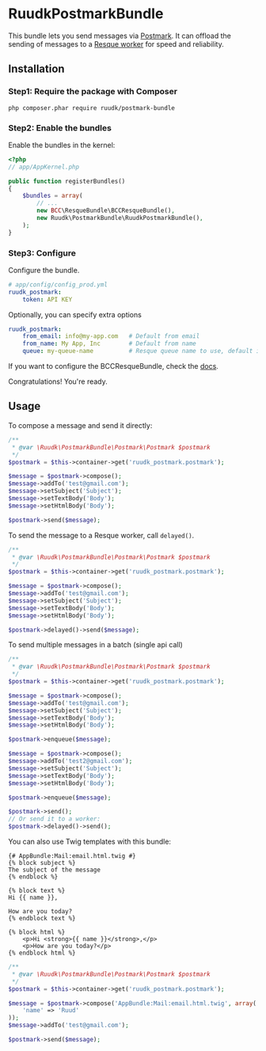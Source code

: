 RuudkPostmarkBundle
===================

This bundle lets you send messages via [Postmark](http://www.postmarkapp.com). It can offload the sending of messages to a [Resque worker](https://github.com/michelsalib/BCCResqueBundle) for speed and reliability.

## Installation

### Step1: Require the package with Composer

``php composer.phar require ruudk/postmark-bundle``

### Step2: Enable the bundles

Enable the bundles in the kernel:

``` php
<?php
// app/AppKernel.php

public function registerBundles()
{
    $bundles = array(
        // ...
        new BCC\ResqueBundle\BCCResqueBundle(),
        new Ruudk\PostmarkBundle\RuudkPostmarkBundle(),
    );
}
```

### Step3: Configure

Configure the bundle.

``` yaml
# app/config/config_prod.yml
ruudk_postmark:
    token: API KEY
```

Optionally, you can specify extra options

``` yaml
ruudk_postmark:
    from_email: info@my-app.com   # Default from email
    from_name: My App, Inc        # Default from name
    queue: my-queue-name          # Resque queue name to use, default is 'postmark'
````

If you want to configure the BCCResqueBundle, check the [docs](https://github.com/michelsalib/BCCResqueBundle#optional-set-configuration).

Congratulations! You're ready.

## Usage

To compose a message and send it directly:

````php
/**
 * @var \Ruudk\PostmarkBundle\Postmark\Postmark $postmark
 */
$postmark = $this->container->get('ruudk_postmark.postmark');

$message = $postmark->compose();
$message->addTo('test@gmail.com');
$message->setSubject('Subject');
$message->setTextBody('Body');
$message->setHtmlBody('Body');

$postmark->send($message);
````

To send the message to a Resque worker, call `delayed()`.
````php
/**
 * @var \Ruudk\PostmarkBundle\Postmark\Postmark $postmark
 */
$postmark = $this->container->get('ruudk_postmark.postmark');

$message = $postmark->compose();
$message->addTo('test@gmail.com');
$message->setSubject('Subject');
$message->setTextBody('Body');
$message->setHtmlBody('Body');

$postmark->delayed()->send($message);
````

To send multiple messages in a batch (single api call)
````php
/**
 * @var \Ruudk\PostmarkBundle\Postmark\Postmark $postmark
 */
$postmark = $this->container->get('ruudk_postmark.postmark');

$message = $postmark->compose();
$message->addTo('test@gmail.com');
$message->setSubject('Subject');
$message->setTextBody('Body');
$message->setHtmlBody('Body');

$postmark->enqueue($message);

$message = $postmark->compose();
$message->addTo('test2@gmail.com');
$message->setSubject('Subject');
$message->setTextBody('Body');
$message->setHtmlBody('Body');

$postmark->enqueue($message);

$postmark->send();
// Or send it to a worker:
$postmark->delayed()->send();
````

You can also use Twig templates with this bundle:

````django
{# AppBundle:Mail:email.html.twig #}
{% block subject %}
The subject of the message
{% endblock %}

{% block text %}
Hi {{ name }},

How are you today?
{% endblock text %}

{% block html %}
    <p>Hi <strong>{{ name }}</strong>,</p>
    <p>How are you today?</p>
{% endblock html %}
````

````php
/**
 * @var \Ruudk\PostmarkBundle\Postmark\Postmark $postmark
 */
$postmark = $this->container->get('ruudk_postmark.postmark');

$message = $postmark->compose('AppBundle:Mail:email.html.twig', array(
    'name' => 'Ruud'
));
$message->addTo('test@gmail.com');

$postmark->send($message);
````